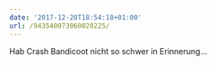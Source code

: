 ```yaml
---
date: '2017-12-20T18:54:18+01:00'
url: /943540073060020225/
---
```

Hab Crash Bandicoot nicht so schwer in Erinnerung...
